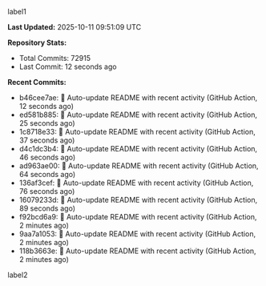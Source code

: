 
label1 
<!-- ACTIVITY_START -->
**Last Updated:** 2025-10-11 09:51:09 UTC

**Repository Stats:**
- Total Commits: 72915
- Last Commit: 12 seconds ago

**Recent Commits:**
- b46cee7ae: 🤖 Auto-update README with recent activity (GitHub Action, 12 seconds ago)
- ed581b885: 🤖 Auto-update README with recent activity (GitHub Action, 25 seconds ago)
- 1c8718e33: 🤖 Auto-update README with recent activity (GitHub Action, 37 seconds ago)
- d4c1dc3b4: 🤖 Auto-update README with recent activity (GitHub Action, 46 seconds ago)
- ad963ae00: 🤖 Auto-update README with recent activity (GitHub Action, 64 seconds ago)
- 136af3cef: 🤖 Auto-update README with recent activity (GitHub Action, 76 seconds ago)
- 16079233d: 🤖 Auto-update README with recent activity (GitHub Action, 89 seconds ago)
- f92bcd6a9: 🤖 Auto-update README with recent activity (GitHub Action, 2 minutes ago)
- 9aa7a1053: 🤖 Auto-update README with recent activity (GitHub Action, 2 minutes ago)
- 118b3663e: 🤖 Auto-update README with recent activity (GitHub Action, 2 minutes ago)
<!-- ACTIVITY_END -->

label2
